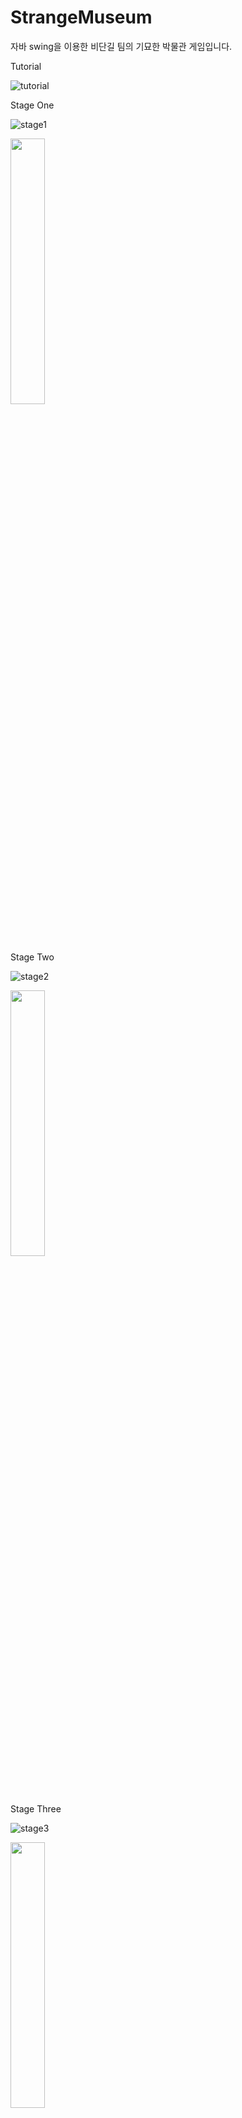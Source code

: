 # StrangeMuseum
자바 swing을 이용한 비단길 팀의 기묘한 박물관 게임입니다.




Tutorial

![tutorial](https://user-images.githubusercontent.com/101635183/206895978-827df9de-6996-408b-81d5-a17022842b77.gif)

Stage One

![stage1](https://user-images.githubusercontent.com/101635183/206912134-335d1e70-43d2-40f8-9271-ad9dc665c509.gif)

<img src="https://user-images.githubusercontent.com/101635183/206912322-ff91ea0e-992d-4a73-be17-94d37d9ad8fe.png" width="33%"></img>

Stage Two

![stage2](https://user-images.githubusercontent.com/101635183/206912514-087c134a-8a1b-461a-b272-bea2fc843830.gif)

<img src="https://user-images.githubusercontent.com/101635183/206912534-7c8d0cc0-a9ab-4bce-8d2b-50c08a64c5d7.png" width="33%"></img>

Stage Three

![stage3](https://user-images.githubusercontent.com/101635183/206912556-db3fa37f-73b8-4817-a110-0f512ecb58a6.gif)

<img src="https://user-images.githubusercontent.com/101635183/206912570-581970fd-c51a-4aeb-8b26-36fe3aca021b.png" width="33%"></img>

Ending

![ending](https://user-images.githubusercontent.com/101635183/206912587-f651c093-9d27-4d58-b17d-b72027789765.gif)



![image](https://user-images.githubusercontent.com/101635183/206895437-cd1b202c-d4ba-40b0-b585-1f5126c07ddf.png)
![image](https://user-images.githubusercontent.com/101635183/206895447-b1ceeff3-4a4d-4ab7-95c6-64cac7d3c776.png)
![image](https://user-images.githubusercontent.com/101635183/206895449-93846254-8b1c-47c4-b174-e3392c525195.png)
![image](https://user-images.githubusercontent.com/101635183/206895453-3e1edd66-e4b4-49fd-9fb1-0606bee1959e.png)
![image](https://user-images.githubusercontent.com/101635183/206895455-56e38c28-3241-4b55-9140-2b298449834d.png)
![image](https://user-images.githubusercontent.com/101635183/206895459-bb1ad624-332f-425c-a861-f2ff0cab1010.png)
![image](https://user-images.githubusercontent.com/101635183/206895461-78dd8362-79fb-4218-9681-5ca6e0e17b77.png)
![image](https://user-images.githubusercontent.com/101635183/206895471-40f4077a-77a0-4828-bf18-414bb153683f.png)
![image](https://user-images.githubusercontent.com/101635183/206895475-c3cf4451-4e28-46c3-bd75-ddaaaebaec0d.png)
